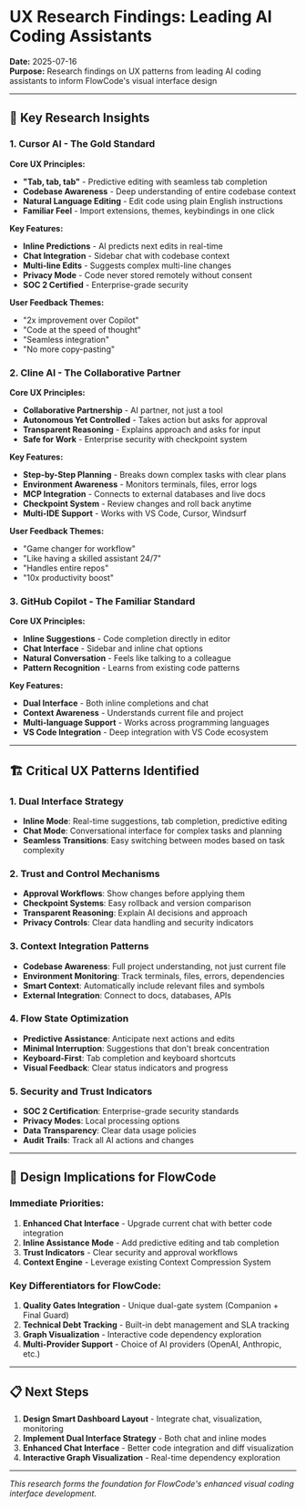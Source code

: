 # UX Research Findings: Leading AI Coding Assistants

**Date:** 2025-07-16  
**Purpose:** Research findings on UX patterns from leading AI coding assistants to inform FlowCode's visual interface design

---

## 🎯 **Key Research Insights**

### **1. Cursor AI - The Gold Standard**

**Core UX Principles:**
- **"Tab, tab, tab"** - Predictive editing with seamless tab completion
- **Codebase Awareness** - Deep understanding of entire codebase context
- **Natural Language Editing** - Edit code using plain English instructions
- **Familiar Feel** - Import extensions, themes, keybindings in one click

**Key Features:**
- **Inline Predictions** - AI predicts next edits in real-time
- **Chat Integration** - Sidebar chat with codebase context
- **Multi-line Edits** - Suggests complex multi-line changes
- **Privacy Mode** - Code never stored remotely without consent
- **SOC 2 Certified** - Enterprise-grade security

**User Feedback Themes:**
- "2x improvement over Copilot"
- "Code at the speed of thought"
- "Seamless integration"
- "No more copy-pasting"

### **2. Cline AI - The Collaborative Partner**

**Core UX Principles:**
- **Collaborative Partnership** - AI partner, not just a tool
- **Autonomous Yet Controlled** - Takes action but asks for approval
- **Transparent Reasoning** - Explains approach and asks for input
- **Safe for Work** - Enterprise security with checkpoint system

**Key Features:**
- **Step-by-Step Planning** - Breaks down complex tasks with clear plans
- **Environment Awareness** - Monitors terminals, files, error logs
- **MCP Integration** - Connects to external databases and live docs
- **Checkpoint System** - Review changes and roll back anytime
- **Multi-IDE Support** - Works with VS Code, Cursor, Windsurf

**User Feedback Themes:**
- "Game changer for workflow"
- "Like having a skilled assistant 24/7"
- "Handles entire repos"
- "10x productivity boost"

### **3. GitHub Copilot - The Familiar Standard**

**Core UX Principles:**
- **Inline Suggestions** - Code completion directly in editor
- **Chat Interface** - Sidebar and inline chat options
- **Natural Conversation** - Feels like talking to a colleague
- **Pattern Recognition** - Learns from existing code patterns

**Key Features:**
- **Dual Interface** - Both inline completions and chat
- **Context Awareness** - Understands current file and project
- **Multi-language Support** - Works across programming languages
- **VS Code Integration** - Deep integration with VS Code ecosystem

---

## 🏗️ **Critical UX Patterns Identified**

### **1. Dual Interface Strategy**
- **Inline Mode**: Real-time suggestions, tab completion, predictive editing
- **Chat Mode**: Conversational interface for complex tasks and planning
- **Seamless Transitions**: Easy switching between modes based on task complexity

### **2. Trust and Control Mechanisms**
- **Approval Workflows**: Show changes before applying them
- **Checkpoint Systems**: Easy rollback and version comparison
- **Transparent Reasoning**: Explain AI decisions and approach
- **Privacy Controls**: Clear data handling and security indicators

### **3. Context Integration Patterns**
- **Codebase Awareness**: Full project understanding, not just current file
- **Environment Monitoring**: Track terminals, files, errors, dependencies
- **Smart Context**: Automatically include relevant files and symbols
- **External Integration**: Connect to docs, databases, APIs

### **4. Flow State Optimization**
- **Predictive Assistance**: Anticipate next actions and edits
- **Minimal Interruption**: Suggestions that don't break concentration
- **Keyboard-First**: Tab completion and keyboard shortcuts
- **Visual Feedback**: Clear status indicators and progress

### **5. Security and Trust Indicators**
- **SOC 2 Certification**: Enterprise-grade security standards
- **Privacy Modes**: Local processing options
- **Data Transparency**: Clear data usage policies
- **Audit Trails**: Track all AI actions and changes

---

## 🎨 **Design Implications for FlowCode**

### **Immediate Priorities:**
1. **Enhanced Chat Interface** - Upgrade current chat with better code integration
2. **Inline Assistance Mode** - Add predictive editing and tab completion
3. **Trust Indicators** - Clear security and approval workflows
4. **Context Engine** - Leverage existing Context Compression System

### **Key Differentiators for FlowCode:**
1. **Quality Gates Integration** - Unique dual-gate system (Companion + Final Guard)
2. **Technical Debt Tracking** - Built-in debt management and SLA tracking
3. **Graph Visualization** - Interactive code dependency exploration
4. **Multi-Provider Support** - Choice of AI providers (OpenAI, Anthropic, etc.)

---

## 📋 **Next Steps**

1. **Design Smart Dashboard Layout** - Integrate chat, visualization, monitoring
2. **Implement Dual Interface Strategy** - Both chat and inline modes
3. **Enhanced Chat Interface** - Better code integration and diff visualization
4. **Interactive Graph Visualization** - Real-time dependency exploration

---

*This research forms the foundation for FlowCode's enhanced visual coding interface development.*
